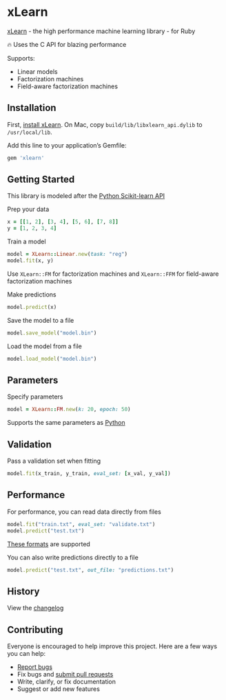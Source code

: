 # xLearn

[xLearn](https://github.com/aksnzhy/xlearn) - the high performance machine learning library - for Ruby

:fire: Uses the C API for blazing performance

Supports:

- Linear models
- Factorization machines
- Field-aware factorization machines

## Installation

First, [install xLearn](https://xlearn-doc.readthedocs.io/en/latest/install/index.html). On Mac, copy `build/lib/libxlearn_api.dylib` to `/usr/local/lib`.

Add this line to your application’s Gemfile:

```ruby
gem 'xlearn'
```

## Getting Started

This library is modeled after the [Python Scikit-learn API](https://xlearn-doc.readthedocs.io/en/latest/python_api/index.html)

Prep your data

```ruby
x = [[1, 2], [3, 4], [5, 6], [7, 8]]
y = [1, 2, 3, 4]
```

Train a model

```ruby
model = XLearn::Linear.new(task: "reg")
model.fit(x, y)
```

Use `XLearn::FM` for factorization machines and `XLearn::FFM` for field-aware factorization machines

Make predictions

```ruby
model.predict(x)
```

Save the model to a file

```ruby
model.save_model("model.bin")
```

Load the model from a file

```ruby
model.load_model("model.bin")
```

## Parameters

Specify parameters

```ruby
model = XLearn::FM.new(k: 20, epoch: 50)
```

Supports the same parameters as [Python](https://xlearn-doc.readthedocs.io/en/latest/all_api/index.html)

## Validation

Pass a validation set when fitting

```ruby
model.fit(x_train, y_train, eval_set: [x_val, y_val])
```

## Performance

For performance, you can read data directly from files

```ruby
model.fit("train.txt", eval_set: "validate.txt")
model.predict("test.txt")
```

[These formats](https://xlearn-doc.readthedocs.io/en/latest/python_api/index.html#choose-machine-learning-algorithm) are supported

You can also write predictions directly to a file

```ruby
model.predict("test.txt", out_file: "predictions.txt")
```

## History

View the [changelog](https://github.com/ankane/xlearn/blob/master/CHANGELOG.md)

## Contributing

Everyone is encouraged to help improve this project. Here are a few ways you can help:

- [Report bugs](https://github.com/ankane/xlearn/issues)
- Fix bugs and [submit pull requests](https://github.com/ankane/xlearn/pulls)
- Write, clarify, or fix documentation
- Suggest or add new features
